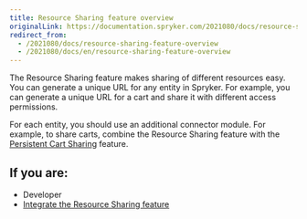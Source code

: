 ```yaml
---
title: Resource Sharing feature overview
originalLink: https://documentation.spryker.com/2021080/docs/resource-sharing-feature-overview
redirect_from:
  - /2021080/docs/resource-sharing-feature-overview
  - /2021080/docs/en/resource-sharing-feature-overview
---
```


The Resource Sharing feature makes sharing of different resources easy. You can generate a unique URL for any entity in Spryker. For example, you can generate a unique URL for a cart and share it with different access permissions. 

For each entity, you should use an additional connector module. For example, to share carts, combine the Resource Sharing feature with the [Persistent Cart Sharing](https://documentation.spryker.com/docs/persistent-cart-sharing-feature-overview) feature.

## If you are:

<div class="mr-container">
    <div class="mr-list-container">
        <!-- col1 -->
        <div class="mr-col">
            <ul class="mr-list mr-list-green">
                <li class="mr-title">Developer</li>
                 <li><a href="https://documentation.spryker.com/docs/resource-sharing-feature-integration" class="mr-link">Integrate the Resource Sharing feature</a></li>
            </ul>
        </div>
         <!-- col3 -->
    </div>
</div>
